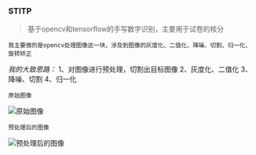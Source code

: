### STITP

> 基于opencv和tensorflow的手写数字识别，主要用于试卷的核分

`我主要做的是opencv处理图像这一块，涉及到图像的灰度化、二值化、降噪、切割、归一化、旋转矫正`

*我的大致思路：*
1、对图像进行预处理，切割出目标图像
2、灰度化、二值化
3、降噪、切割
4、归一化

`原始图像`

![原始图像]()

`预处理后的图像`

![预处理后的图像]()
